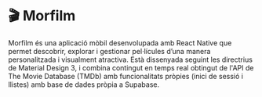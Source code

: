 # 🎬 Morfilm
Morfilm és una aplicació mòbil desenvolupada amb React Native que permet descobrir, explorar i gestionar pel·lícules d’una manera personalitzada i visualment atractiva. Està dissenyada seguint les directrius de Material Design 3, i combina contingut en temps real obtingut de l'API de The Movie Database (TMDb) amb funcionalitats pròpies (inici de sessió i llistes) amb base de dades pròpia a Supabase.
